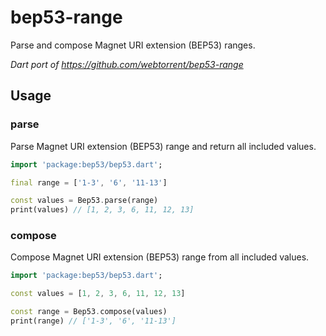 <!-- 
This README describes the package. If you publish this package to pub.dev,
this README's contents appear on the landing page for your package.

For information about how to write a good package README, see the guide for
[writing package pages](https://dart.dev/guides/libraries/writing-package-pages). 

For general information about developing packages, see the Dart guide for
[creating packages](https://dart.dev/guides/libraries/create-library-packages)
and the Flutter guide for
[developing packages and plugins](https://flutter.dev/developing-packages). 
-->

# bep53-range 

Parse and compose Magnet URI extension (BEP53) ranges.

*Dart port of https://github.com/webtorrent/bep53-range*

## Usage

### parse

Parse Magnet URI extension (BEP53) range and return all included values.

```dart
import 'package:bep53/bep53.dart';

final range = ['1-3', '6', '11-13']

const values = Bep53.parse(range)
print(values) // [1, 2, 3, 6, 11, 12, 13]

```

### compose

Compose Magnet URI extension (BEP53) range from all included values.

```dart
import 'package:bep53/bep53.dart';

const values = [1, 2, 3, 6, 11, 12, 13]

const range = Bep53.compose(values)
print(range) // ['1-3', '6', '11-13']
```

